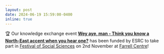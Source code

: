 ```yaml
---
layout: post
date: 2024-06-19 15:59:00-0400
inline: true
---
```


🏆 Our knowledge exchange event **[Wey aye, man - Think you know a North-East accent when you hear one?](https://festivalofsocialscience.com/events/wey-aye-man/)** has been funded by ESRC to take part in [Festival of Social Sciences](https://www.ukri.org/what-we-do/public-engagement/public-engagement-esrc/festival-of-social-science/) on 2nd November at [Farrell Centre](https://www.farrellcentre.org.uk/)! 